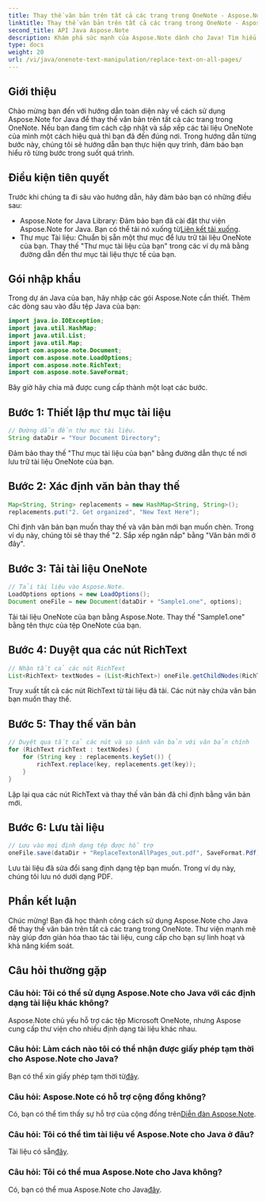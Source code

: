 ```yaml
---
title: Thay thế văn bản trên tất cả các trang trong OneNote - Aspose.Note
linktitle: Thay thế văn bản trên tất cả các trang trong OneNote - Aspose.Note
second_title: API Java Aspose.Note
description: Khám phá sức mạnh của Aspose.Note dành cho Java! Tìm hiểu cách thay thế văn bản trên tất cả các trang trong OneNote một cách dễ dàng. Thực hiện theo hướng dẫn từng bước của chúng tôi để thao tác tài liệu liền mạch.
type: docs
weight: 20
url: /vi/java/onenote-text-manipulation/replace-text-on-all-pages/
---
```

## Giới thiệu
Chào mừng bạn đến với hướng dẫn toàn diện này về cách sử dụng Aspose.Note for Java để thay thế văn bản trên tất cả các trang trong OneNote. Nếu bạn đang tìm cách cập nhật và sắp xếp các tài liệu OneNote của mình một cách hiệu quả thì bạn đã đến đúng nơi. Trong hướng dẫn từng bước này, chúng tôi sẽ hướng dẫn bạn thực hiện quy trình, đảm bảo bạn hiểu rõ từng bước trong suốt quá trình.
## Điều kiện tiên quyết
Trước khi chúng ta đi sâu vào hướng dẫn, hãy đảm bảo bạn có những điều sau:
-  Aspose.Note for Java Library: Đảm bảo bạn đã cài đặt thư viện Aspose.Note for Java. Bạn có thể tải nó xuống từ[Liên kết tải xuống](https://releases.aspose.com/note/java/).
- Thư mục Tài liệu: Chuẩn bị sẵn một thư mục để lưu trữ tài liệu OneNote của bạn. Thay thế "Thư mục tài liệu của bạn" trong các ví dụ mã bằng đường dẫn đến thư mục tài liệu thực tế của bạn.
## Gói nhập khẩu
Trong dự án Java của bạn, hãy nhập các gói Aspose.Note cần thiết. Thêm các dòng sau vào đầu tệp Java của bạn:
```java
import java.io.IOException;
import java.util.HashMap;
import java.util.List;
import java.util.Map;
import com.aspose.note.Document;
import com.aspose.note.LoadOptions;
import com.aspose.note.RichText;
import com.aspose.note.SaveFormat;
```
Bây giờ hãy chia mã được cung cấp thành một loạt các bước.
## Bước 1: Thiết lập thư mục tài liệu
```java
// Đường dẫn đến thư mục tài liệu.
String dataDir = "Your Document Directory";
```
Đảm bảo thay thế "Thư mục tài liệu của bạn" bằng đường dẫn thực tế nơi lưu trữ tài liệu OneNote của bạn.
## Bước 2: Xác định văn bản thay thế
```java
Map<String, String> replacements = new HashMap<String, String>();
replacements.put("2. Get organized", "New Text Here");
```
Chỉ định văn bản bạn muốn thay thế và văn bản mới bạn muốn chèn. Trong ví dụ này, chúng tôi sẽ thay thế "2. Sắp xếp ngăn nắp" bằng "Văn bản mới ở đây".
## Bước 3: Tải tài liệu OneNote
```java
// Tải tài liệu vào Aspose.Note.
LoadOptions options = new LoadOptions();
Document oneFile = new Document(dataDir + "Sample1.one", options);
```
Tải tài liệu OneNote của bạn bằng Aspose.Note. Thay thế "Sample1.one" bằng tên thực của tệp OneNote của bạn.
## Bước 4: Duyệt qua các nút RichText
```java
// Nhận tất cả các nút RichText
List<RichText> textNodes = (List<RichText>) oneFile.getChildNodes(RichText.class);
```
Truy xuất tất cả các nút RichText từ tài liệu đã tải. Các nút này chứa văn bản bạn muốn thay thế.
## Bước 5: Thay thế văn bản
```java
// Duyệt qua tất cả các nút và so sánh văn bản với văn bản chính
for (RichText richText : textNodes) {
    for (String key : replacements.keySet()) {
        richText.replace(key, replacements.get(key));
    }
}
```
Lặp lại qua các nút RichText và thay thế văn bản đã chỉ định bằng văn bản mới.
## Bước 6: Lưu tài liệu
```java
// Lưu vào mọi định dạng tệp được hỗ trợ
oneFile.save(dataDir + "ReplaceTextonAllPages_out.pdf", SaveFormat.Pdf);
```
Lưu tài liệu đã sửa đổi sang định dạng tệp bạn muốn. Trong ví dụ này, chúng tôi lưu nó dưới dạng PDF.
## Phần kết luận
Chúc mừng! Bạn đã học thành công cách sử dụng Aspose.Note cho Java để thay thế văn bản trên tất cả các trang trong OneNote. Thư viện mạnh mẽ này giúp đơn giản hóa thao tác tài liệu, cung cấp cho bạn sự linh hoạt và khả năng kiểm soát.
## Câu hỏi thường gặp
### Câu hỏi: Tôi có thể sử dụng Aspose.Note cho Java với các định dạng tài liệu khác không?
Aspose.Note chủ yếu hỗ trợ các tệp Microsoft OneNote, nhưng Aspose cung cấp thư viện cho nhiều định dạng tài liệu khác nhau.
### Câu hỏi: Làm cách nào tôi có thể nhận được giấy phép tạm thời cho Aspose.Note cho Java?
 Bạn có thể xin giấy phép tạm thời từ[đây](https://purchase.aspose.com/temporary-license/).
### Câu hỏi: Aspose.Note có hỗ trợ cộng đồng không?
 Có, bạn có thể tìm thấy sự hỗ trợ của cộng đồng trên[Diễn đàn Aspose.Note](https://forum.aspose.com/c/note/28).
### Câu hỏi: Tôi có thể tìm tài liệu về Aspose.Note cho Java ở đâu?
 Tài liệu có sẵn[đây](https://reference.aspose.com/note/java/).
### Câu hỏi: Tôi có thể mua Aspose.Note cho Java không? 
 Có, bạn có thể mua Aspose.Note cho Java[đây](https://purchase.aspose.com/buy).